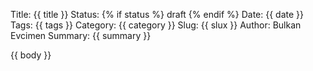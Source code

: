 Title: {{ title }}
Status: {% if status %} draft {% endif %}
Date: {{ date }}
Tags: {{ tags }}
Category: {{ category }}
Slug: {{ slux }}
Author: Bulkan Evcimen
Summary: {{ summary }}

{{ body }}
